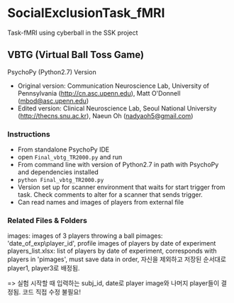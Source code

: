# SocialExclusionTask_fMRI
Task-fMRI using cyberball in the SSK project

## VBTG (Virtual Ball Toss Game)
PsychoPy (Python2.7) Version
* Original version: Communication Neuroscience Lab, University of Pennsylvania (http://cn.asc.upenn.edu), Matt O'Donnell (mbod@asc.upenn.edu)
* Edited version: Clinical Neuroscience Lab, Seoul National University (http://thecns.snu.ac.kr), Naeun Oh (nadyaoh5@gmail.com)

### Instructions
* From standalone PsychoPy IDE
* open `Final_vbtg_TR2000.py` and run
* From command line with version of Python2.7 in path with PsychoPy and dependencies installed
* `python Final_vbtg_TR2000.py`
* Version set up for scanner environment that waits for start trigger from task. Check comments to alter for a scanner that sends trigger.
* Can read names and images of players from external file

### Related Files & Folders
images: images of 3 players throwing a ball
pimages: 'date_of_exp\player_id', profile images of players by date of experiment
players_list.xlsx: list of players by date of experiment, corresponds with players in 'pimages', must save data in order, 자신을 제외하고 저장된 순서대로 player1, player3로 배정됨.

=> 실험 시작할 때 입력하는 subj_id, date로 player image와 나머지 player들이 결정됨. 코드 직접 수정 불필요!
